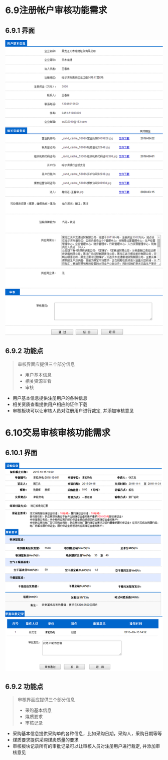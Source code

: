 # 6.9注册帐户审核功能需求
## 6.9.1 界面
![注册账户审核](img/1.png)
## 6.9.2 功能点
>审核界面应提供三个部分信息
> * 用户基本信息
> * 相关资源查看
> * 审核
* 用户基本信息提供注册用户的各种信息
* 相关资质查看提供用户相应的证件下载
* 审核板块可以让审核人员对注册用户进行裁定, 并添加审核意见

# 6.10交易审核审核功能需求
## 6.10.1 界面
![交易审核审核](img/2.png)
## 6.9.2 功能点
>审核界面应提供三个部分信息
> * 采购基本信息
> * 煤质要求
> * 审核记录
* 采购基本信息提供采购单的各种信息，比如采购日期，采购人，采购日期等等
* 煤质要求提供采购煤炭质量的要求
* 审核板块记录所有的审批记录可以让审核人员对注册用户进行裁定, 并添加审核意见
